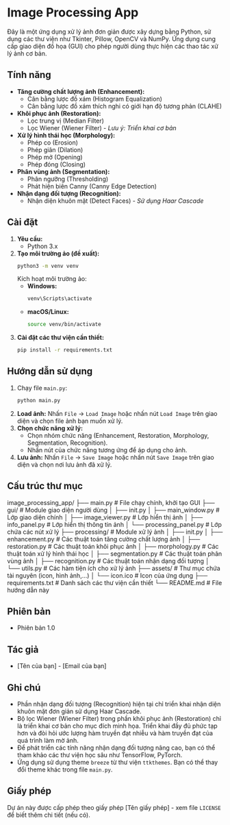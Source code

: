 # Image Processing App

Đây là một ứng dụng xử lý ảnh đơn giản được xây dựng bằng Python, sử dụng các thư viện như Tkinter, Pillow, OpenCV và NumPy. Ứng dụng cung cấp giao diện đồ họa (GUI) cho phép người dùng thực hiện các thao tác xử lý ảnh cơ bản.

## Tính năng

- **Tăng cường chất lượng ảnh (Enhancement):**
  - Cân bằng lược đồ xám (Histogram Equalization)
  - Cân bằng lược đồ xám thích nghi có giới hạn độ tương phản (CLAHE)
- **Khôi phục ảnh (Restoration):**
  - Lọc trung vị (Median Filter)
  - Lọc Wiener (Wiener Filter) - _Lưu ý: Triển khai cơ bản_
- **Xử lý hình thái học (Morphology):**
  - Phép co (Erosion)
  - Phép giãn (Dilation)
  - Phép mở (Opening)
  - Phép đóng (Closing)
- **Phân vùng ảnh (Segmentation):**
  - Phân ngưỡng (Thresholding)
  - Phát hiện biên Canny (Canny Edge Detection)
- **Nhận dạng đối tượng (Recognition):**
  - Nhận diện khuôn mặt (Detect Faces) - _Sử dụng Haar Cascade_

## Cài đặt

1.  **Yêu cầu:**
    - Python 3.x
2.  **Tạo môi trường ảo (đề xuất):**
    ```bash
    python3 -m venv venv
    ```
    Kích hoạt môi trường ảo:
    - **Windows:**
      ```bash
      venv\Scripts\activate
      ```
    - **macOS/Linux:**
      ```bash
      source venv/bin/activate
      ```
3.  **Cài đặt các thư viện cần thiết:**
    ```bash
    pip install -r requirements.txt
    ```

## Hướng dẫn sử dụng

1.  Chạy file `main.py`:
    ```bash
    python main.py
    ```
2.  **Load ảnh:** Nhấn `File` -> `Load Image` hoặc nhấn nút `Load Image` trên giao diện và chọn file ảnh bạn muốn xử lý.
3.  **Chọn chức năng xử lý:**
    - Chọn nhóm chức năng (Enhancement, Restoration, Morphology, Segmentation, Recognition).
    - Nhấn nút của chức năng tương ứng để áp dụng cho ảnh.
4.  **Lưu ảnh:** Nhấn `File` -> `Save Image` hoặc nhấn nút `Save Image` trên giao diện và chọn nơi lưu ảnh đã xử lý.

## Cấu trúc thư mục
image_processing_app/
├── main.py             # File chạy chính, khởi tạo GUI
├── gui/                # Module giao diện người dùng
│   ├── init.py
│   ├── main_window.py   # Lớp giao diện chính
│   ├── image_viewer.py # Lớp hiển thị ảnh
│   ├── info_panel.py   # Lớp hiển thị thông tin ảnh
│   └── processing_panel.py # Lớp chứa các nút xử lý
├── processing/         # Module xử lý ảnh
│   ├── init.py
│   ├── enhancement.py  # Các thuật toán tăng cường chất lượng ảnh
│   ├── restoration.py  # Các thuật toán khôi phục ảnh
│   ├── morphology.py   # Các thuật toán xử lý hình thái học
│   ├── segmentation.py # Các thuật toán phân vùng ảnh
│   ├── recognition.py  # Các thuật toán nhận dạng đối tượng
│   └── utils.py        # Các hàm tiện ích cho xử lý ảnh
├── assets/             # Thư mục chứa tài nguyên (icon, hình ảnh,...)
│   └── icon.ico        # Icon của ứng dụng
├── requirements.txt    # Danh sách các thư viện cần thiết
└── README.md           # File hướng dẫn này

## Phiên bản

*   Phiên bản 1.0

## Tác giả

*   \[Tên của bạn] - \[Email của bạn]

## Ghi chú

*   Phần nhận dạng đối tượng (Recognition) hiện tại chỉ triển khai nhận diện khuôn mặt đơn giản sử dụng Haar Cascade.
*   Bộ lọc Wiener (Wiener Filter) trong phần khôi phục ảnh (Restoration) chỉ là triển khai cơ bản cho mục đích minh họa. Triển khai đầy đủ phức tạp hơn và đòi hỏi ước lượng hàm truyền đạt nhiễu và hàm truyền đạt của quá trình làm mờ ảnh.
*   Để phát triển các tính năng nhận dạng đối tượng nâng cao, bạn có thể tham khảo các thư viện học sâu như TensorFlow, PyTorch.
*   Ứng dụng sử dụng theme `breeze` từ thư viện `ttkthemes`. Bạn có thể thay đổi theme khác trong file `main.py`.

## Giấy phép

Dự án này được cấp phép theo giấy phép \[Tên giấy phép] - xem file `LICENSE` để biết thêm chi tiết (nếu có).
